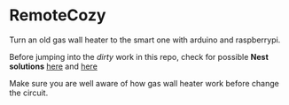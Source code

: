 # RemoteCozy
Turn an old gas wall heater to the smart one with arduino and raspberrypi.


Before jumping into the *dirty* work in this repo, check for possible **Nest solutions** [here](https://www.youtube.com/watch?v=rsqniOCdglw) and [here](https://www.youtube.com/watch?v=V2ElRkI6YF8) 


Make sure you are well aware of how gas wall heater work before change the circuit.
